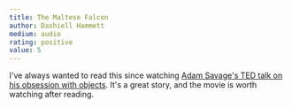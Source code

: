 ```yaml
---
title: The Maltese Falcon
author: Dashiell Hammett
medium: audio
rating: positive
value: 5
---
```


I've always wanted to read this since watching [Adam Savage's TED talk on his obsession with objects](https://www.ted.com/talks/adam_savage_s_obsessions). It's a great story, and the movie is worth watching after reading.
